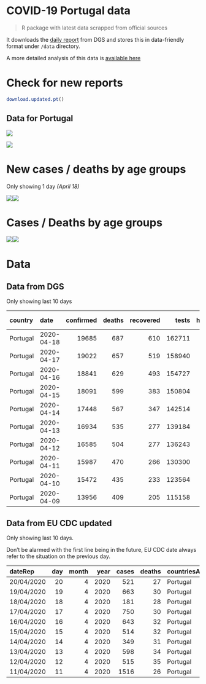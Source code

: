 COVID-19 Portugal data
================

> R package with latest data scrapped from official sources

It downloads the [daily
report](https://covid19.min-saude.pt/relatorio-de-situacao/) from DGS
and stores this in data-friendly format under `/data` directory.

A more detailed analysis of this data is [available
here](https://averissimo.github.io/covid19-analysis/portugal.html)

# Check for new reports

``` r
download.updated.pt()
```

## Data for Portugal

![](README_files/figure-gfm/unnamed-chunk-7-1.svg)<!-- -->

![](README_files/figure-gfm/unnamed-chunk-8-1.svg)<!-- -->

# New cases / deaths by age groups

Only showing 1 day *(April
18)*

![](README_files/figure-gfm/unnamed-chunk-9-1.svg)<!-- -->![](README_files/figure-gfm/unnamed-chunk-9-2.svg)<!-- -->

# Cases / Deaths by age groups

![](README_files/figure-gfm/unnamed-chunk-10-1.svg)<!-- -->![](README_files/figure-gfm/unnamed-chunk-10-2.svg)<!-- -->

# Data

## Data from DGS

Only showing last 10
days

| country  | date       | confirmed | deaths | recovered |  tests | hospitalized | in.icu | confirmed\_m\_00-09 | confirmed\_w\_00-09 | confirmed\_m\_10-19 | confirmed\_w\_10-19 | confirmed\_m\_20-29 | confirmed\_w\_20-29 | confirmed\_m\_30-39 | confirmed\_w\_30-39 | confirmed\_m\_40-49 | confirmed\_w\_40-49 | confirmed\_m\_50-59 | confirmed\_w\_50-59 | confirmed\_m\_60-69 | confirmed\_w\_60-69 | confirmed\_m\_70-79 | confirmed\_w\_70-79 | confirmed\_m\_80+ | confirmed\_w\_80+ | death\_m\_00-09 | death\_w\_00-09 | death\_m\_10-19 | death\_w\_10-19 | death\_m\_20-29 | death\_w\_20-29 | death\_m\_30-39 | death\_w\_30-39 | death\_m\_40-49 | death\_w\_40-49 | death\_m\_50-59 | death\_w\_50-59 | death\_m\_60-69 | death\_w\_60-69 | death\_m\_70-79 | death\_w\_70-79 | death\_m\_80+ | death\_w\_80+ |
| :------- | :--------- | --------: | -----: | --------: | -----: | -----------: | -----: | ------------------: | ------------------: | ------------------: | ------------------: | ------------------: | ------------------: | ------------------: | ------------------: | ------------------: | ------------------: | ------------------: | ------------------: | ------------------: | ------------------: | ------------------: | ------------------: | ----------------: | ----------------: | --------------: | --------------: | --------------: | --------------: | --------------: | --------------: | --------------: | --------------: | --------------: | --------------: | --------------: | --------------: | --------------: | --------------: | --------------: | --------------: | ------------: | ------------: |
| Portugal | 2020-04-18 |     19685 |    687 |       610 | 162711 |         1253 |    228 |                 157 |                 171 |                 231 |                 277 |                 828 |                1269 |                1150 |                1601 |                1332 |                2056 |                1349 |                2073 |                1107 |                1300 |                 876 |                 909 |              1000 |              1999 |               0 |               0 |               0 |               0 |               0 |               0 |               0 |               0 |               3 |               5 |              14 |               5 |              43 |              21 |              87 |              58 |           201 |           250 |
| Portugal | 2020-04-17 |     19022 |    657 |       519 | 158940 |         1284 |    222 |                 157 |                 165 |                 226 |                 261 |                 796 |                1217 |                1106 |                1543 |                1299 |                1997 |                1310 |                1996 |                1077 |                1264 |                 851 |                 880 |               960 |              1917 |               0 |               0 |               0 |               0 |               0 |               0 |               0 |               0 |               3 |               5 |              13 |               5 |              42 |              19 |              83 |              54 |           193 |           240 |
| Portugal | 2020-04-16 |     18841 |    629 |       493 | 154727 |         1302 |    229 |                 157 |                 164 |                 226 |                 259 |                 789 |                1205 |                1094 |                1530 |                1285 |                1982 |                1302 |                1977 |                1068 |                1251 |                 848 |                 867 |               950 |              1887 |               0 |               0 |               0 |               0 |               0 |               0 |               0 |               0 |               3 |               5 |              13 |               5 |              40 |              19 |              79 |              52 |           183 |           230 |
| Portugal | 2020-04-15 |     18091 |    599 |       383 | 150804 |         1200 |    208 |                 151 |                 153 |                 220 |                 250 |                 754 |                1144 |                1049 |                1457 |                1221 |                1903 |                1243 |                1890 |                1030 |                1212 |                 833 |                 840 |               920 |              1821 |               0 |               0 |               0 |               0 |               0 |               0 |               0 |               0 |               2 |               5 |              13 |               5 |              39 |              19 |              76 |              49 |           173 |           218 |
| Portugal | 2020-04-14 |     17448 |    567 |       347 | 142514 |         1227 |    218 |                 143 |                 147 |                 210 |                 241 |                 726 |                1094 |                1025 |                1397 |                1176 |                1829 |                1211 |                1817 |                 995 |                1173 |                 802 |                 824 |               884 |              1754 |               0 |               0 |               0 |               0 |               0 |               0 |               0 |               0 |               2 |               5 |              13 |               5 |              39 |              17 |              71 |              45 |           162 |           208 |
| Portugal | 2020-04-13 |     16934 |    535 |       277 | 139184 |         1187 |    188 |                 137 |                 147 |                 206 |                 229 |                 704 |                1059 |                1010 |                1362 |                1159 |                1773 |                1180 |                1762 |                 986 |                1120 |                 784 |                 781 |               859 |              1676 |               0 |               0 |               0 |               0 |               0 |               0 |               0 |               0 |               1 |               5 |              13 |               4 |              37 |              16 |              68 |              43 |           154 |           194 |
| Portugal | 2020-04-12 |     16585 |    504 |       277 | 136243 |         1177 |    228 |                 136 |                 147 |                 201 |                 229 |                 681 |                1030 |                 995 |                1329 |                1143 |                1752 |                1163 |                1728 |                 972 |                1101 |                 767 |                 750 |               845 |              1616 |               0 |               0 |               0 |               0 |               0 |               0 |               0 |               0 |               1 |               4 |              13 |               3 |              35 |              13 |              68 |              40 |           147 |           180 |
| Portugal | 2020-04-11 |     15987 |    470 |       266 | 130300 |         1175 |    233 |                 133 |                 132 |                 191 |                 224 |                 657 |                 982 |                 966 |                1290 |                1116 |                1701 |                1127 |                1665 |                 945 |                1065 |                 746 |                 714 |               816 |              1517 |               0 |               0 |               0 |               0 |               0 |               0 |               0 |               0 |               1 |               3 |              13 |               3 |              35 |              13 |              62 |              38 |           141 |           161 |
| Portugal | 2020-04-10 |     15472 |    435 |       233 | 123564 |         1179 |    226 |                 126 |                 119 |                 186 |                 214 |                 649 |                 959 |                 954 |                1261 |                1094 |                1641 |                1093 |                1619 |                 924 |                1035 |                 724 |                 682 |               777 |              1415 |               0 |               0 |               0 |               0 |               0 |               0 |               0 |               0 |               1 |               3 |              10 |               2 |              31 |              12 |              57 |              35 |           133 |           151 |
| Portugal | 2020-04-09 |     13956 |    409 |       205 | 115158 |         1173 |    241 |                 105 |                 101 |                 161 |                 190 |                 598 |                 846 |                 872 |                1141 |                1000 |                1483 |                1005 |                1452 |                 842 |                 938 |                 676 |                 608 |               703 |              1235 |               0 |               0 |               0 |               0 |               0 |               0 |               0 |               0 |               1 |               3 |               8 |               2 |              30 |              12 |              54 |              34 |           126 |           139 |

## Data from EU CDC updated

Only showing last 10 days.

Don’t be alarmed with the first line being in the future, EU CDC date
always refer to the situation on the previous
day.

| dateRep    | day | month | year | cases | deaths | countriesAndTerritories | geoId | countryterritoryCode | popData2018 |
| :--------- | --: | ----: | ---: | ----: | -----: | :---------------------- | :---- | :------------------- | ----------: |
| 20/04/2020 |  20 |     4 | 2020 |   521 |     27 | Portugal                | PT    | PRT                  |    10281762 |
| 19/04/2020 |  19 |     4 | 2020 |   663 |     30 | Portugal                | PT    | PRT                  |    10281762 |
| 18/04/2020 |  18 |     4 | 2020 |   181 |     28 | Portugal                | PT    | PRT                  |    10281762 |
| 17/04/2020 |  17 |     4 | 2020 |   750 |     30 | Portugal                | PT    | PRT                  |    10281762 |
| 16/04/2020 |  16 |     4 | 2020 |   643 |     32 | Portugal                | PT    | PRT                  |    10281762 |
| 15/04/2020 |  15 |     4 | 2020 |   514 |     32 | Portugal                | PT    | PRT                  |    10281762 |
| 14/04/2020 |  14 |     4 | 2020 |   349 |     31 | Portugal                | PT    | PRT                  |    10281762 |
| 13/04/2020 |  13 |     4 | 2020 |   598 |     34 | Portugal                | PT    | PRT                  |    10281762 |
| 12/04/2020 |  12 |     4 | 2020 |   515 |     35 | Portugal                | PT    | PRT                  |    10281762 |
| 11/04/2020 |  11 |     4 | 2020 |  1516 |     26 | Portugal                | PT    | PRT                  |    10281762 |
